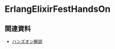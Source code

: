 # ErlangElixirFestHandsOn

## 関連資料

* [ハンズオン解説](https://docs.google.com/presentation/d/1gXGq0n784vs4VkZyLz1cNS1IcK30B08IpYh__dQzSo8/edit?usp=sharing)

